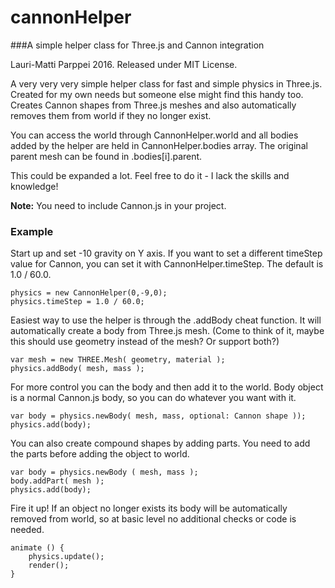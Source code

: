 # cannonHelper
###A simple helper class for Three.js and Cannon integration

Lauri-Matti Parppei 2016. Released under MIT License.

A very very very simple helper class for fast and simple physics in Three.js. Created for my own needs but someone else might find this handy too. Creates Cannon shapes from Three.js meshes and also automatically removes them from world if they no longer exist. 

You can access the world through CannonHelper.world and all bodies added by the helper are held in CannonHelper.bodies array. The original parent mesh can be found in .bodies[i].parent.

This could be expanded a lot. Feel free to do it - I lack the skills and knowledge!

**Note:** You need to include Cannon.js in your project.


### Example 

Start up and set -10 gravity on Y axis. If you want to set a different timeStep value for Cannon, you can set it with CannonHelper.timeStep. The default is 1.0 / 60.0.
```
physics = new CannonHelper(0,-9,0);
physics.timeStep = 1.0 / 60.0;
```

Easiest way to use the helper is through the .addBody cheat function. It will automatically create a body from Three.js mesh. (Come to think of it, maybe this should use geometry instead of the mesh? Or support both?)
```
var mesh = new THREE.Mesh( geometry, material );
physics.addBody( mesh, mass );
```

For more control you can the body and then add it to the world. Body object is a normal Cannon.js body, so you can do whatever you want with it.
```
var body = physics.newBody( mesh, mass, optional: Cannon shape ));
physics.add(body);
```

You can also create compound shapes by adding parts. You need to add the parts before adding the object to world.
```
var body = physics.newBody ( mesh, mass );
body.addPart( mesh );
physics.add(body);
```

Fire it up! If an object no longer exists its body will be automatically removed from world, so at basic level no additional checks or code is needed.
```
animate () { 
    physics.update();
    render(); 
}
```
